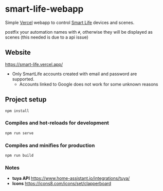 # smart-life-webapp

Simple [Vercel](https://vercel.com/) webapp to control [Smart Life](https://www.ismartlife.me/) devices and scenes.

postfix your automation names with `#`, otherwise they will be displayed as scenes (this needed is due to a api issue)
## Website
https://smart-life.vercel.app/

* Only SmartLife accounts created with email and password are supported.
  * Accounts linked to Google does not work for some unknown reasons


## Project setup
```
npm install
```

### Compiles and hot-reloads for development
```
npm run serve
```

### Compiles and minifies for production
```
npm run build
```

### Notes
* **tuya API** https://www.home-assistant.io/integrations/tuya/
* **Icons** https://icons8.com/icons/set/clapperboard

